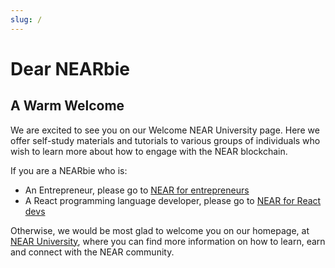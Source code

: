 ```yaml
---
slug: /
---
```


# Dear NEARbie

## A Warm Welcome

We are excited to see you on our Welcome NEAR University page.
Here we offer self-study materials and tutorials to various groups of individuals who wish to learn more about how to engage with the NEAR blockchain.

If you are a NEARbie who is:

- An Entrepreneur, please go to [NEAR for entrepreneurs](https://www.near.university/welcome/entrepreneurs)
- A React programming language developer, please go to [NEAR for React devs](https://www.near.university/welcome/developers)

Otherwise, we would be most glad to welcome you on our homepage, at [NEAR University](https://www.near.university), where you can find more information on how to learn, earn and connect with the NEAR community.
